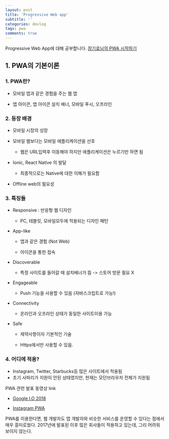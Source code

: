 ```yaml
---
layout: post
title: 'Progressive Web app'
subtitle: ''
categories: devlog
tags: pwa
comments: true
---
```



Progressive Web App에 대해 공부합니다.
[장기효님의 PWA 시작하기](https://www.inflearn.com/course/pwa/)


## 1. PWA의 기본이론


### 1. PWA란?

   - 모바일 앱과 같은 경험을 주는 웹 앱

   - 앱 아이콘, 앱 아이콘 설치 배너, 모바일 푸시, 오프라인

### 2. 등장 배경

   - 모바일 시장의 성장

   - 모바일 웹보다는 모바일 애플리케이션을 선호

     - 웹은 URL입력후 이동해야 하지만 애플리케이션은 누르기만 하면 됨

   - Ionic, React Native 의 발달

     - 최종적으로는 Native에 대한 이해가 필요함

   - Offline web의 필요성


### 3. 특징들


   - Responsive : 반응형 웹 디자인


     - PC, 테블릿, 모바일모두에 적용되는 디자인 패턴


   - App-like

     - 앱과 같은 경험 (Not Web)

     - 아이콘을 통한 접속


   - Discoverable

     - 특정 사이트를 들어갈 때 설치배너가 뜸 -> 스토어 방문 필요 X


   - Engageable

     - Push 기능을 사용할 수 있음 (자바스크립트로 가능!)


   - Connectivity

     - 온라인과 오프라인 상태가 동일한 사이트이용 가능


   - Safe

     - 제약사항이자 기본적인 기술

     - Https에서만 사용할 수 있음.



### 4. 어디에 적용?
   - Instagram, Twitter,  Starbucks등 많은 사이트에서 적용됨
   - 초기 사파리가 지원이 안된 상태였지만, 현재는 모던브라우저 전체가 지원됨



PWA 관련 발표 동영상 link

- [Google I.O 2018](https://www.youtube.com/watch?v=NITk4kXMQDw&t=493s)


- [Instagram PWA](https://www.youtube.com/watch?v=0OJ24kCV-J8&t=621s)


PWA를 이용한다면, 웹 개발자도 앱 개발자와 비슷한 서비스를 운영할 수 있다는 점에서 매우 흥미로웠다. 2017년에 발표된 이후 많은 회사들이 적용하고 있는데, 그리 어려워 보이지 않는다.
